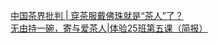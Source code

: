   
[中国茶界批判 | 穿茶服戴佛珠就是“茶人”了？](http://www.dianyue.me/archives/296/c5t729kwjz3axny1/)  
[无由持一碗，寄与爱茶人|体验25班第五课（简报）](http://www.dianyue.me/archives/827/taoh1osnmf7chw1c/)